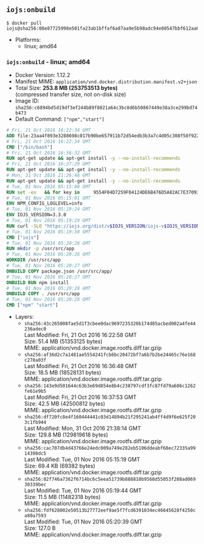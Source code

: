 ## `iojs:onbuild`

```console
$ docker pull iojs@sha256:08e87725998e501fa23ab1bffaf6a87aa9e5b98adc94e80547bbf612aa0d2ae0
```

-	Platforms:
	-	linux; amd64

### `iojs:onbuild` - linux; amd64

-	Docker Version: 1.12.2
-	Manifest MIME: `application/vnd.docker.distribution.manifest.v2+json`
-	Total Size: **253.8 MB (253753513 bytes)**  
	(compressed transfer size, not on-disk size)
-	Image ID: `sha256:c6894bd5d19df3ef244b89f8021a64c3bc8d6b50867449e38a3ce299bd74b473`
-	Default Command: `["npm","start"]`

```dockerfile
# Fri, 21 Oct 2016 16:22:34 GMT
ADD file:23aa4f893e3288698c017b90be657911b72d54edb3b3a7c4d05c308f50f9228f in / 
# Fri, 21 Oct 2016 16:22:34 GMT
CMD ["/bin/bash"]
# Fri, 21 Oct 2016 16:36:32 GMT
RUN apt-get update && apt-get install -y --no-install-recommends 		ca-certificates 		curl 		wget 	&& rm -rf /var/lib/apt/lists/*
# Fri, 21 Oct 2016 16:37:29 GMT
RUN apt-get update && apt-get install -y --no-install-recommends 		bzr 		git 		mercurial 		openssh-client 		subversion 				procps 	&& rm -rf /var/lib/apt/lists/*
# Mon, 31 Oct 2016 21:26:48 GMT
RUN apt-get update && apt-get install -y --no-install-recommends 		autoconf 		automake 		bzip2 		file 		g++ 		gcc 		imagemagick 		libbz2-dev 		libc6-dev 		libcurl4-openssl-dev 		libdb-dev 		libevent-dev 		libffi-dev 		libgdbm-dev 		libgeoip-dev 		libglib2.0-dev 		libjpeg-dev 		libkrb5-dev 		liblzma-dev 		libmagickcore-dev 		libmagickwand-dev 		libmysqlclient-dev 		libncurses-dev 		libpng-dev 		libpq-dev 		libreadline-dev 		libsqlite3-dev 		libssl-dev 		libtool 		libwebp-dev 		libxml2-dev 		libxslt-dev 		libyaml-dev 		make 		patch 		xz-utils 		zlib1g-dev 	&& rm -rf /var/lib/apt/lists/*
# Tue, 01 Nov 2016 05:15:00 GMT
RUN set -ex   && for key in     9554F04D7259F04124DE6B476D5A82AC7E37093B     94AE36675C464D64BAFA68DD7434390BDBE9B9C5     0034A06D9D9B0064CE8ADF6BF1747F4AD2306D93     FD3A5288F042B6850C66B31F09FE44734EB7990E     71DCFD284A79C3B38668286BC97EC7A07EDE3FC1     DD8F2338BAE7501E3DD5AC78C273792F7D83545D   ; do     gpg --keyserver ha.pool.sks-keyservers.net --recv-keys "$key"   ; done
# Tue, 01 Nov 2016 05:15:01 GMT
ENV NPM_CONFIG_LOGLEVEL=info
# Tue, 01 Nov 2016 05:19:24 GMT
ENV IOJS_VERSION=3.3.0
# Tue, 01 Nov 2016 05:19:29 GMT
RUN curl -SLO "https://iojs.org/dist/v$IOJS_VERSION/iojs-v$IOJS_VERSION-linux-x64.tar.gz"   && curl -SLO "https://iojs.org/dist/v$IOJS_VERSION/SHASUMS256.txt.asc"   && gpg --verify SHASUMS256.txt.asc   && grep " iojs-v$IOJS_VERSION-linux-x64.tar.gz\$" SHASUMS256.txt.asc | sha256sum -c -   && tar -xzf "iojs-v$IOJS_VERSION-linux-x64.tar.gz" -C /usr/local --strip-components=1   && rm "iojs-v$IOJS_VERSION-linux-x64.tar.gz" SHASUMS256.txt.asc
# Tue, 01 Nov 2016 05:19:30 GMT
CMD ["iojs"]
# Tue, 01 Nov 2016 05:20:26 GMT
RUN mkdir -p /usr/src/app
# Tue, 01 Nov 2016 05:20:26 GMT
WORKDIR /usr/src/app
# Tue, 01 Nov 2016 05:20:27 GMT
ONBUILD COPY package.json /usr/src/app/
# Tue, 01 Nov 2016 05:20:27 GMT
ONBUILD RUN npm install
# Tue, 01 Nov 2016 05:20:28 GMT
ONBUILD COPY . /usr/src/app
# Tue, 01 Nov 2016 05:20:28 GMT
CMD ["npm" "start"]
```

-	Layers:
	-	`sha256:43c265008fae5d1f3cbee0dac9697235320b174d85acbed002a4fe44236adec0`  
		Last Modified: Fri, 21 Oct 2016 16:22:58 GMT  
		Size: 51.4 MB (51353125 bytes)  
		MIME: application/vnd.docker.image.rootfs.diff.tar.gzip
	-	`sha256:af36d2c7a1481ae5554241fcb6bc20472bf7a6b7b2be24465c76e168c278a03f`  
		Last Modified: Fri, 21 Oct 2016 16:36:48 GMT  
		Size: 18.5 MB (18528131 bytes)  
		MIME: application/vnd.docker.image.rootfs.diff.tar.gzip
	-	`sha256:143e9d501644c63b3e69d854e8b4c238797cdf3fc87fd79a686c1262fe61e9b5`  
		Last Modified: Fri, 21 Oct 2016 16:37:53 GMT  
		Size: 42.5 MB (42500812 bytes)  
		MIME: application/vnd.docker.image.rootfs.diff.tar.gzip
	-	`sha256:df720fc8e4f160444441c03d14894b21f295241ab4ff4d9f6e625f203c1fb944`  
		Last Modified: Mon, 31 Oct 2016 21:38:14 GMT  
		Size: 129.8 MB (129819618 bytes)  
		MIME: application/vnd.docker.image.rootfs.diff.tar.gzip
	-	`sha256:cac707db4d43766e24edc009a749e282eb5106ddeabf68ec72335a9914398dc5`  
		Last Modified: Tue, 01 Nov 2016 05:15:19 GMT  
		Size: 69.4 KB (69382 bytes)  
		MIME: application/vnd.docker.image.rootfs.diff.tar.gzip
	-	`sha256:02f746a7362f6714bc6c5eea51739b888810b9568d55053f208ad06930339bec`  
		Last Modified: Tue, 01 Nov 2016 05:19:44 GMT  
		Size: 11.5 MB (11482318 bytes)  
		MIME: application/vnd.docker.image.rootfs.diff.tar.gzip
	-	`sha256:fdf628002e50513b27772eef9ae5f7fcd6391034ec46645628f4250ca80a7593`  
		Last Modified: Tue, 01 Nov 2016 05:20:39 GMT  
		Size: 127.0 B  
		MIME: application/vnd.docker.image.rootfs.diff.tar.gzip

